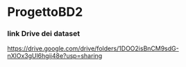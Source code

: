 # ProgettoBD2

### link Drive dei dataset
https://drive.google.com/drive/folders/1DOO2isBnCM9sdG-nXlOx3gUl6hgij48e?usp=sharing
